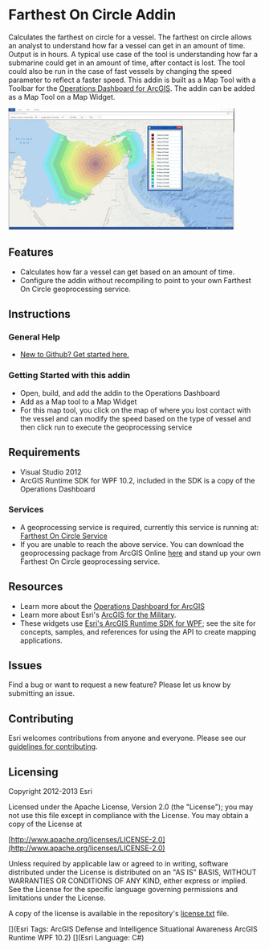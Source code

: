 # Farthest On Circle Addin

Calculates the farthest on circle for a vessel. The farthest on circle allows an analyst to understand how far a vessel can get in an amount of time. Output is in hours. A typical use case of the tool is understanding how far a submarine could get in an amount of time, after contact is lost. The tool could also be run in the case of fast vessels by changing the speed parameter to reflect a faster speed.  This addin is built as a Map Tool with a Toolbar for the [Operations Dashboard for ArcGIS](http://resources.arcgis.com/en/operations-dashboard/).  The addin can be added as a Map Tool on a Map Widget.  

![Image of Operations Dashboard]( Screenshot.PNG "solutions-widgets-wpf")

## Features

* Calculates how far a vessel can get based on an amount of time. 
* Configure the addin without recompiling to point to your own Farthest On Circle geoprocessing service. 

## Instructions

### General Help

* [New to Github? Get started here.](http://htmlpreview.github.com/?https://github.com/Esri/esri.github.com/blob/master/help/esri-getting-to-know-github.html)

### Getting Started with this addin
* Open, build, and add the addin to the Operations Dashboard
* Add as a Map tool to a Map Widget
* For this map tool, you click on the map of where you lost contact with the vessel and can modify the speed based on the type of vessel and then click run to execute the geoprocessing service

## Requirements

* Visual Studio 2012
* ArcGIS Runtime SDK for WPF 10.2, included in the SDK is a copy of the Operations Dashboard
 
### Services

* A geoprocessing service is required, currently this service is running at: [Farthest On Circle Service](http://afmcloud.esri.com/arcgis/rest/services/Tasks/FarthestOnCircle/GPServer/Farthest%20On%20Circle)
* If you are unable to reach the above service.  You can download the geoprocessing package from ArcGIS Online [here](http://www.arcgis.com/home/item.html?id=04e865ad157f4f3f9b1cdc37a6c0f0bf) and stand up your own Farthest On Circle geoprocessing service.

## Resources

* Learn more about the [Operations Dashboard for ArcGIS](http://resources.arcgis.com/en/operations-dashboard/)
* Learn more about Esri's [ArcGIS for the Military](http://solutions.arcgis.com/military/).
* These widgets use [Esri's ArcGIS Runtime SDK for WPF](http://resources.arcgis.com/en/communities/runtime-wpf/);
see the site for concepts, samples, and references for using the API to create mapping applications.

## Issues

Find a bug or want to request a new feature?  Please let us know by submitting an issue.

## Contributing

Esri welcomes contributions from anyone and everyone. Please see our [guidelines for contributing](https://github.com/esri/contributing).

## Licensing

Copyright 2012-2013 Esri

Licensed under the Apache License, Version 2.0 (the "License");
you may not use this file except in compliance with the License.
You may obtain a copy of the License at

   [http://www.apache.org/licenses/LICENSE-2.0](http://www.apache.org/licenses/LICENSE-2.0)

Unless required by applicable law or agreed to in writing, software
distributed under the License is distributed on an "AS IS" BASIS,
WITHOUT WARRANTIES OR CONDITIONS OF ANY KIND, either express or implied.
See the License for the specific language governing permissions and
limitations under the License.

A copy of the license is available in the repository's
[license.txt](license.txt) file.

[](Esri Tags: ArcGIS Defense and Intelligence Situational Awareness ArcGIS Runtime WPF 10.2)
[](Esri Language: C#)